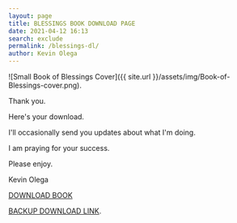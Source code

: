 ```yaml
--- 
layout: page
title: BLESSINGS BOOK DOWNLOAD PAGE
date: 2021-04-12 16:13
search: exclude
permalink: /blessings-dl/ 
author: Kevin Olega 
--- 
```


![Small Book of Blessings Cover]({{ site.url }}/assets/img/Book-of-Blessings-cover.png).

Thank you.

Here's your download.

I'll occasionally send you updates about what I'm doing.

I am praying for your success.

Please enjoy.

Kevin Olega


<a href="https://drive.google.com/file/d/1U5QNiVZ6XWj63qrHPm5j177-UqJwvuo9/view?usp=sharing">DOWNLOAD BOOK</a>


[BACKUP DOWNLOAD LINK](https://drive.google.com/file/d/1U5QNiVZ6XWj63qrHPm5j177-UqJwvuo9/view?usp=sharing).